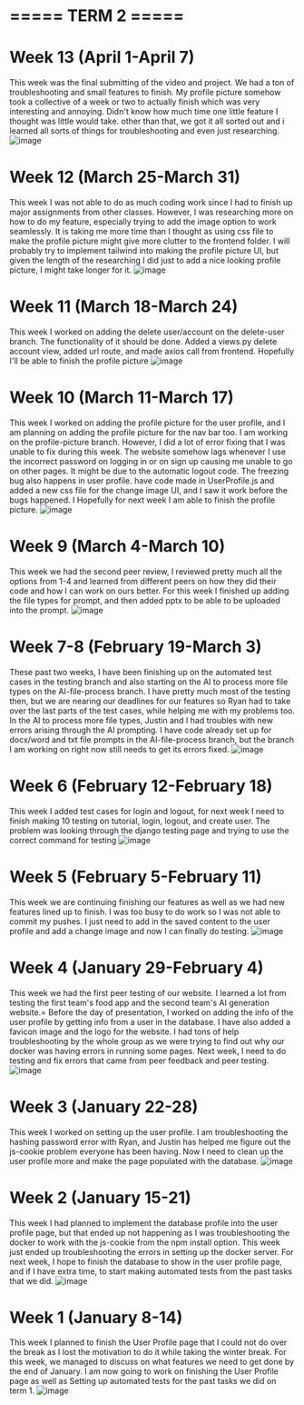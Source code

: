 # ===== TERM 2 =====
# Week 13 (April 1-April 7)
This week was the final submitting of the video and project. We had a ton of troubleshooting and small features to finish. My profile picture somehow took a collective of a week or two to actually finish which was very interesting and annoying. Didn't know how much time one little feature I thought was little would take. other than that, we got it all sorted out and i learned all sorts of things for troubleshooting and even just researching.
![image](https://github.com/COSC-499-W2023/year-long-project-team-11/assets/60246855/4c728e7d-3946-4298-90cb-4fdcc00a256c)

# Week 12 (March 25-March 31)
This week I was not able to do as much coding work since I had to finish up major assignments from other classes. However, I was researching more on how to do my feature, especially trying to add the image option to work seamlessly. It is taking me more time than I thought as using css file to make the profile picture might give more clutter to the frontend folder. I will probably try to implement tailwind into making the profile picture UI, but given the length of the researching I did just to add a nice looking profile picture, I might take longer for it.
![image](https://github.com/COSC-499-W2023/year-long-project-team-11/assets/60246855/69cdeaff-5471-4d3e-84f3-08e31d257fa2)

# Week 11 (March 18-March 24)
This week I worked on adding the delete user/account on the delete-user branch. The functionality of it should be done. Added a views.py delete account view, added url route, and made axios call from frontend. Hopefully I'll be able to finish the profile picture
![image](https://github.com/COSC-499-W2023/year-long-project-team-11/assets/60246855/f32baa4f-6efd-4666-913d-8a3f32082554)

# Week 10 (March 11-March 17)
This week I worked on adding the profile picture for the user profile, and I am planning on adding the profile picture for the nav bar too. I am working on the profile-picture branch. However, I did a lot of error fixing that I was unable to fix during this week. The website somehow lags whenever I use the incorrect password on logging in or on sign up causing me unable to go on other pages. It might be due to the automatic logout code. The freezing bug also happens in user profile.  have code made in UserProfile.js and added a new css file for the change image UI, and I saw it work before the bugs happened. I Hopefully for next week I am able to finish the profile picture.
![image](https://github.com/COSC-499-W2023/year-long-project-team-11/assets/60246855/4fa572a9-3de5-417c-8834-e1041c407372)

# Week 9 (March 4-March 10)
This week we had the second peer review, I reviewed pretty much all the options from 1-4 and learned from different peers on how they did their code and how I can work on ours better. For this week I finished up adding the file types for prompt, and then added pptx to be able to be uploaded into the prompt.
![image](https://github.com/COSC-499-W2023/year-long-project-team-11/assets/60246855/2141e585-4b0f-4d6c-b784-04e02d4f1065)

# Week 7-8 (February 19-March 3)
These past two weeks, I have been finishing up on the automated test cases in the testing branch and also starting on the AI to process more file types on the AI-file-process branch. I have pretty much most of the testing then, but we are nearing our deadlines for our features so Ryan had to take over the last parts of the test cases, while helping me with my problems too. In the AI to process more file types, Justin and I had troubles with new errors arising through the AI prompting. I have code already set up for docx/word and txt file prompts in the AI-file-process branch, but the branch I am working on right now still needs to get its errors fixed.
![image](https://github.com/COSC-499-W2023/year-long-project-team-11/assets/60246855/9b8cfa5d-bdd9-453c-a2c3-470ee29b45ac)

# Week 6 (February 12-February 18)
This week I added test cases for login and logout, for next week I need to finish making 10 testing on tutorial, login, logout, and create user. The problem was looking through the django testing page and trying to use the correct command for testing
![image](https://github.com/COSC-499-W2023/year-long-project-team-11/assets/60246855/03876c23-dd62-4d06-9af4-475fc7aac41f)

# Week 5 (February 5-February 11)
This week we are continuing finishing our features as well as we had new features lined up to finish. I was too busy to do work so I was not able to commit my pushes. I just need to add in the saved content to the user profile and add a change image and now I can finally do testing. 
![image](https://github.com/COSC-499-W2023/year-long-project-team-11/assets/60246855/a00915c0-44ee-4caa-960c-1ceef8432a79)

# Week 4 (January 29-February 4)
This week we had the first peer testing of our website. I learned a lot from testing the first team's food app and the second team's AI generation website.= Before the day of presentation, I worked on adding the info of the user profile by getting info from a user in the database. I have also added a favicon image and the logo for the website. I had tons of help troubleshooting by the whole group as we were trying to find out why our docker was having errors in running some pages. Next week, I need to do testing and fix errors that came from peer feedback and peer testing.
![image](https://github.com/COSC-499-W2023/year-long-project-team-11/assets/60246855/efb0c423-2b8c-49ee-a14c-fce1f31e26ea)

# Week 3 (January 22-28)
This week I worked on setting up the user profile. I am troubleshooting the hashing password error with Ryan, and Justin has helped me figure out the js-cookie problem everyone has been having. Now I need to clean up the user profile more and make the page populated with the database.
![image](https://github.com/COSC-499-W2023/year-long-project-team-11/assets/60246855/743b7bb2-ae9e-41a2-8b9f-e15bba932beb)

# Week 2 (January 15-21)
This week I had planned to implement the database profile into the user profile page, but that ended up not happening as I was troubleshooting the docker to work with the js-cookie from the npm install option. This week just ended up troubleshooting the errors in setting up the docker server. For next week, I hope to finish the database to show in the user profile page, and if I have extra time, to start making automated tests from the past tasks that we did.
![image](https://github.com/COSC-499-W2023/year-long-project-team-11/assets/60246855/f3244fbc-8c1a-4c58-9be6-6494492123ee)

# Week 1 (January 8-14)
This week I planned to finish the User Profile page that I could not do over the break as I lost the motivation to do it while taking the winter break. For this week, we managed to discuss on what features we need to get done by the end of January. I am now going to work on finishing the User Profile page as well as Setting up automated tests for the past tasks we did on term 1.
![image](https://github.com/COSC-499-W2023/year-long-project-team-11/assets/60246855/aed587e8-80ea-4477-9b8d-b07c57c596e8)



